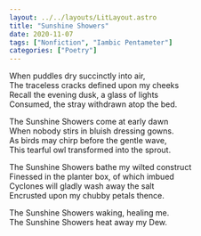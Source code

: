 ```yaml
---
layout: ../../layouts/LitLayout.astro
title: "Sunshine Showers"
date: 2020-11-07
tags: ["Nonfiction", "Iambic Pentameter"]
categories: ["Poetry"]
---
```

When puddles dry succinctly into air,<br />
The traceless cracks defined upon my cheeks<br />
Recall the evening dusk, a glass of lights<br />
Consumed, the stray withdrawn atop the bed.

The Sunshine Showers come at early dawn<br />
When nobody stirs in bluish dressing gowns.<br />
As birds may chirp before the gentle wave,<br />
This tearful owl transformed into the sprout.

The Sunshine Showers bathe my wilted construct<br />
Finessed in the planter box, of which imbued<br />
Cyclones will gladly wash away the salt<br />
Encrusted upon my chubby petals thence.

The Sunshine Showers waking, healing me.<br />
The Sunshine Showers heat away my Dew.

